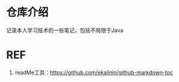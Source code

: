 # 仓库介绍
记录本人学习技术的一些笔记，包括不局限于Java


#

# REF
1. readMe工具：https://github.com/ekalinin/github-markdown-toc

